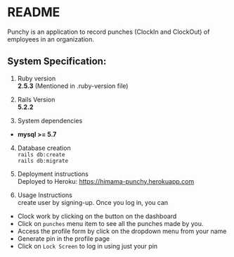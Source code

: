 # README

Punchy is an application to record punches (ClockIn and ClockOut) of employees in an organization.

## System Specification:

1. Ruby version  
  **2.5.3** (Mentioned in .ruby-version file)

2. Rails Version  
  **5.2.2**

3. System dependencies  
  * **mysql >= 5.7**


4. Database creation  
  `rails db:create`  
  `rails db:migrate`

5. Deployment instructions  
  Deployed to Heroku: https://himama-punchy.herokuapp.com

6. Usage Instructions  
create user by signing-up. Once you log in, you can
* Clock work by clicking on the button on the dashboard
* Click on `punches` menu item to see all the punches made by you.
* Access the profile form by click on the dropdown menu from your name
* Generate pin in the profile page
* Click on `Lock Screen` to log in using just your pin

